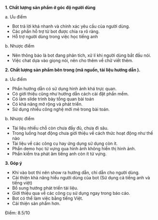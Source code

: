 ﻿**1. Chất lượng sản phẩm ở góc độ người dùng**

a. Ưu điểm
- Bot trả lời khá nhanh và chính xác yêu cầu của người dùng.
- Các phần hỗ trợ từ bot được chia ra rõ ràng.
- Hỗ trợ người dùng trong việc học tiếng anh

b. Nhược điểm
- Nên thông báo là bot đang phân tích, xử lí khi người dùng bắt đầu nói.
- Việc chat dựa vào giọng nói, nên cho thêm về chữ viết thêm. 

**2. Chất lượng sản phẩm bên trong (mã nguồn, tài liệu hướng dẫn ).**

a. Ưu điểm
- Phần hướng dẫn có sử dụng hình ảnh khá trực quan.
- Có giới thiệu cũng như hướng dẫn cách cài đặt phần mềm.
- Có làm slide trình bày tổng quan bài toán
- Có khả năng mở rộng và phát triển.
- Sử dụng nhiều công nghệ mới mẻ trong bài toán.

b. Nhược điểm
- Tài liệu nhiều chỗ còn chưa đầy đủ, chưa đi sâu.
- Trong luồng hoạt động chưa giới thiệu về cách thức hoạt động như thế nào
- Tài liệu về các công cụ hay ứng dụng sử dụng còn ít.
- Phần demo học từ vựng qua hình ảnh không hiển thị hình ảnh.
- Phần kiểm tra phát âm tiếng anh còn ít từ vựng.

**3. Góp ý**
- Khi vào bot thì nên show ra hướng dẫn, chỉ dẫn cho người dùng.
- Cải thiện khả năng hiểu người dùng của bot (Sử dụng cả tiếng anh và tiếng việt)
- Bổ sung hướng phát triển tài liệu.
- Giới thiệu qua về các công cụ sử dụng ngay trong báo cáo.
- Bot có thể làm việc bằng tiếng Việt.
- Cải thiện sản phẩm hơn.

Điểm: 8.5/10